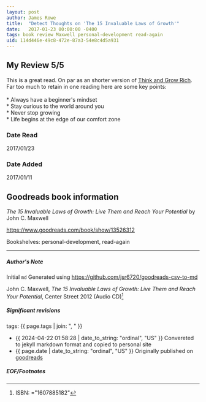 ```yaml
---
layout: post
author: James Rowe
title:  "Detect Thoughts on 'The 15 Invaluable Laws of Growth'"
date:   2017-01-23 00:00:00 -0400
tags: book review Maxwell personal-development read-again
uid: 114d446e-49c8-472e-87a3-54e8c4d5a931
---
```


<!-- highly dependent on how you personally use jekyll templates, and how you want this to show up -->
<!-- escape any jekyll keys with double brackets -->

## My Review 5/5

This is a great read. On par as an shorter version of [Think and Grow Rich](https://www.goodreads.com/book/show/30186948). Far too much to retain in one reading here are some key points:<br/><br/>* Always have a beginner's mindset<br/>* Stay curious to the world around you<br/>* Never stop growing<br/>* Life begins at the edge of our comfort zone

### Date Read
2017/01/23

### Date Added
2017/01/11

## Goodreads book information

*The 15 Invaluable Laws of Growth: Live Them and Reach Your Potential* by John C. Maxwell

https://www.goodreads.com/book/show/13526312

Bookshelves: personal-development, read-again

---

##### Author's Note

Initial `md` Generated using https://github.com/jsr6720/goodreads-csv-to-md

John C. Maxwell, *The 15 Invaluable Laws of Growth: Live Them and Reach Your Potential*,  Center Street 2012 (Audio CD)[^1]

##### Significant revisions

tags: {{ page.tags | join: ", " }} <!-- todo move this somewhere -->

- {{ 2024-04-22 01:58:28 | date_to_string: "ordinal", "US" }} Convereted to jekyll markdown format and copied to personal site
- {{ page.date | date_to_string: "ordinal", "US" }} Originally published on [goodreads](https://www.goodreads.com)

##### EOF/Footnotes

[^1]: ISBN: ="1607885182"